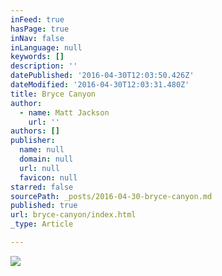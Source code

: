 ```yaml
---
inFeed: true
hasPage: true
inNav: false
inLanguage: null
keywords: []
description: ''
datePublished: '2016-04-30T12:03:50.426Z'
dateModified: '2016-04-30T12:03:31.480Z'
title: Bryce Canyon
author:
  - name: Matt Jackson
    url: ''
authors: []
publisher:
  name: null
  domain: null
  url: null
  favicon: null
starred: false
sourcePath: _posts/2016-04-30-bryce-canyon.md
published: true
url: bryce-canyon/index.html
_type: Article

---
```

![](https://the-grid-user-content.s3-us-west-2.amazonaws.com/683a09e1-5495-4883-a0f7-9fa9f1fa8663.jpg)